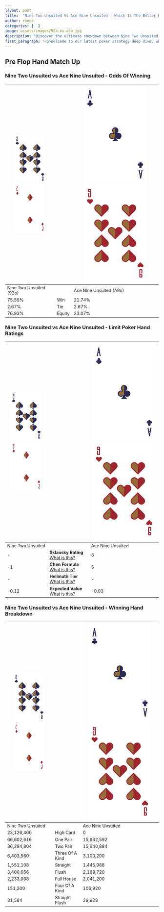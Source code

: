 ```yaml
---
layout: post
title:  "Nine Two Unsuited Vs Ace Nine Unsuited | Which Is The Better Hand In Poker? A Complete Guide"
author: reece
categories: [  ]
image: assets/images/92o-vs-a9o.jpg
description: "Discover the ultimate showdown between Nine Two Unsuited and Ace Nine Unsuited in poker! Uncover the odds, strategies, and scenarios where one hand triumphs over the other. Get ready to up your poker game with this thrilling analysis."
first_paragraph: "<p>Welcome to our latest poker strategy deep dive, where we're pitting two distinct hands against each other in a high-stakes showdown: Nine Two Unsuited vs Ace Nine Unsuited.</p><p>In the dynamic world of poker, every decision counts, and knowing which hand holds the upper hand is key to your success at the table.</p><p>In this article, we'll dissect these two hands, explore the scenarios where one dominates the other, and equip you with the knowledge to make strategic choices that can tip the odds in your favor.</p><p>Get ready to unravel the intriguing dynamics of these poker hands and elevate your game to new heights.</p>"
---
```




[comment]: # (sp0)

## Pre Flop Hand Match Up

<div class="table hand-ratings" markdown="1"> 



### Nine Two Unsuited vs Ace Nine Unsuited - Odds Of Winning


    
| ![image info](assets/images/hand1/9.png) ![image info](assets/images/hand1/2o.png) |  | ![image info](assets/images/hand2/A.png) ![image info](assets/images/hand2/9o.png) |
| -------- | -------- | -------- |
| Nine Two Unsuited (92o) |  | Ace Nine Unsuited (A9o) |
| 75.59% | Win | 21.74% |
| 2.67% | Tie | 2.67% |
| 76.93% | Equity | 23.07% |




[comment]: # (sp1)



### Nine Two Unsuited vs Ace Nine Unsuited - Limit Poker Hand Ratings


    
| ![image info](assets/images/hand1/9.png) ![image info](assets/images/hand1/2o.png) |  | ![image info](assets/images/hand2/A.png) ![image info](assets/images/hand2/9o.png) |
| -------- | -------- | -------- |
| Nine Two Unsuited |  | Ace Nine Unsuited |
| - | **Sklansky Rating** [What is this?](/sklansky-rating-explained) | 8 |
| -1 | **Chen Formula** [What is this?](/chen-formula-explained) | 5 |
| - | **Hellmuth Tier** [What is this?](/Hellmuth-tier-explained) | - |
| -0.12 | **Expected Value** [What is this?](/expected-value-explained) | -0.03 |




[comment]: # (sp2)



### Nine Two Unsuited vs Ace Nine Unsuited - Winning Hand Breakdown


    
| ![image info](assets/images/hand1/9.png) ![image info](assets/images/hand1/2o.png) |  | ![image info](assets/images/hand2/A.png) ![image info](assets/images/hand2/9o.png) |
| -------- | -------- | -------- |
| Nine Two Unsuited |  | Ace Nine Unsuited |
| 23,126,400 | High Card | 0 |
| 66,602,616 | One Pair | 15,662,592 |
| 36,294,804 | Two Pair | 15,640,884 |
| 6,403,560 | Three Of A Kind | 3,100,200 |
| 1,551,108 | Straight | 1,445,988 |
| 3,400,656 | Flush | 2,169,720 |
| 2,233,008 | Full House | 2,041,200 |
| 151,200 | Four Of A Kind | 106,920 |
| 31,584 | Straight Flush | 29,928 |




[comment]: # (sp3)



</div>

[comment]: # (sp4)



[comment]: # (sp5)

